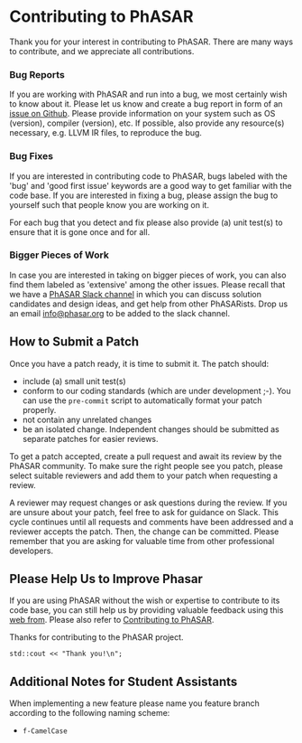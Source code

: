 # Contributing to PhASAR

Thank you for your interest in contributing to PhASAR. There are many ways to
contribute, and we appreciate all contributions.

### Bug Reports
If you are working with PhASAR and run into a bug, we most certainly wish to know about it. Please let us know and create a bug report in form of an [issue on Github](https://github.com/secure-software-engineering/phasar/issues/new). Please provide information on your system such as OS (version), compiler (version), etc. If possible, also provide any resource(s) necessary, e.g. LLVM IR files, to reproduce the bug.

### Bug Fixes
If you are interested in contributing code to PhASAR, bugs labeled with the 'bug' and 'good first issue' keywords are a good way to get familiar with the code base. If you are interested in fixing a bug, please assign the bug to yourself such that people know you are working on it.

For each bug that you detect and fix please also provide (a) unit test(s) to ensure that it is gone once and for all.

### Bigger Pieces of Work
In case you are interested in taking on bigger pieces of work, you can also find them labeled as 'extensive' among the other issues. Please recall that we have a [PhASAR Slack channel](https://phasar.slack.com/) in which you can discuss solution candidates and design ideas, and get help from other PhASARists. Drop us an email info@phasar.org to be added to the slack channel.

## How to Submit a Patch
Once you have a patch ready, it is time to submit it. The patch should:

* include (a) small unit test(s)
* conform to our coding standards (which are under development ;-). You can use the `pre-commit` script to automatically format your patch properly.
* not contain any unrelated changes
* be an isolated change. Independent changes should be submitted as separate patches for easier reviews.

To get a patch accepted, create a pull request and await its review by the PhASAR community. To make sure the right people see you patch, please select suitable reviewers and add them to your patch when requesting a review.

A reviewer may request changes or ask questions during the review. If you are unsure about your patch, feel free to ask for guidance on Slack. This cycle continues until all requests and comments have been addressed and a reviewer accepts the patch. Then, the change can be committed.
Please remember that you are asking for valuable time from other professional developers.

## Please Help Us to Improve Phasar
If you are using PhASAR without the wish or expertise to contribute to its code base, you can still help us by providing valuable feedback using this [web from](https://docs.google.com/forms/d/e/1FAIpQLScUXZcdXZe1rY8VxUKjXhTtrsNX5TysNUO4yD8-gaIHiqqWTQ/viewform). Please also refer to [Contributing to PhASAR](https://github.com/secure-software-engineering/phasar/wiki/Contributing-to-PhASAR). 

Thanks for contributing to the PhASAR project.

`std::cout << "Thank you!\n";`

## Additional Notes for Student Assistants
When implementing a new feature please name you feature branch according to the following naming scheme:

* `f-CamelCase`
